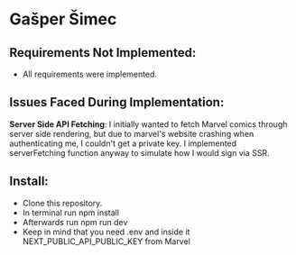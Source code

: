 # Gašper Šimec

## Requirements Not Implemented:

- All requirements were implemented.

## Issues Faced During Implementation:

**Server Side API Fetching**: I initially wanted to fetch Marvel comics through server side rendering, but due to marvel's website crashing when authenticating me, I couldn't get a private key. I implemented serverFetching function anyway to simulate how I would sign via SSR.

## Install:

- Clone this repository.
- In terminal run npm install
- Afterwards run npm run dev
- Keep in mind that you need .env and inside it NEXT_PUBLIC_API_PUBLIC_KEY from Marvel
